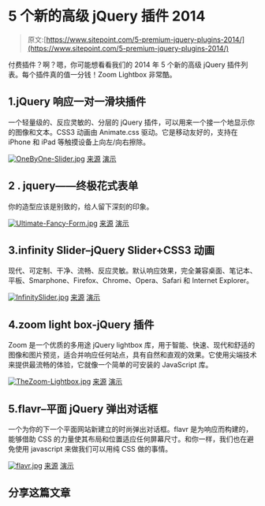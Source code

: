 # 5 个新的高级 jQuery 插件 2014

> 原文:[https://www.sitepoint.com/5-premium-jquery-plugins-2014/](https://www.sitepoint.com/5-premium-jquery-plugins-2014/)

付费插件？啊？嗯，你可能想看看我们的 2014 年 5 个新的高级 jQuery 插件列表。每个插件真的值一分钱！Zoom Lightbox 非常酷。

## 1.jQuery 响应一对一滑块插件

一个轻量级的、反应灵敏的、分层的 jQuery 插件，可以用来一个接一个地显示你的图像和文本。CSS3 动画由 Animate.css 驱动。它是移动友好的，支持在 iPhone 和 iPad 等触摸设备上向左/向右擦除。

[![OneByOne-Slider.jpg](../Images/37d04b5752d5c8063213f691bc42f312.png)](http://codecanyon.net/item/jquery-responsive-onebyone-slider-plugin/684613?ref=sdeering) 
[来源](http://codecanyon.net/item/jquery-responsive-onebyone-slider-plugin/684613?ref=sdeering) [演示](http://codecanyon.net/item/jquery-responsive-onebyone-slider-plugin/full_screen_preview/684613?ref=sdeering)

## 2 . jquery——终极花式表单

你的造型应该是别致的，给人留下深刻的印象。

[![Ultimate-Fancy-Form.jpg](../Images/71ddc8c6ff59708082b1dbf75740b6ea.png)](http://codecanyon.net/item/jquery-ultimate-fancy-form/7122433?ref=sdeering) 
[来源](http://codecanyon.net/item/jquery-ultimate-fancy-form/7122433?ref=sdeering) [演示](http://demonstration.easy-development.com/?product=7122433)

## 3.infinity Slider–jQuery Slider+CSS3 动画

现代、可定制、干净、流畅、反应灵敏。默认响应效果，完全兼容桌面、笔记本、平板、Smarphone、Firefox、Chrome、Opera、Safari 和 Internet Explorer。

[![InfinitySlider.jpg](../Images/8ea7c28d2455fb13d51ca79d0950582c.png)](http://codecanyon.net/item/infinityslider-jquery-slider-css3-animations/7103544?ref=sdeering) 
[来源](http://codecanyon.net/item/infinityslider-jquery-slider-css3-animations/7103544?ref=sdeering) [演示](http://codecanyon.net/item/infinityslider-jquery-slider-css3-animations/full_screen_preview/7103544)

## 4.zoom light box-jQuery 插件

Zoom 是一个优质的多用途 jQuery lightbox 库，用于智能、快速、现代和舒适的图像和图片预览，适合并响应任何站点，具有自然和直观的效果。它使用尖端技术来提供最流畅的体验，它就像一个简单的可安装的 JavaScript 库。

[![TheZoom-Lightbox.jpg](../Images/9a9f2d38902a5f3011376c1ce148028c.png)](http://codecanyon.net/item/thezoom-lightbox-jquery-plugin/6984235?ref=sdeering) 
[来源](http://codecanyon.net/item/thezoom-lightbox-jquery-plugin/6984235?ref=sdeering) [演示](http://codecanyon.net/item/thezoom-lightbox-jquery-plugin/full_screen_preview/6984235)

## 5.flavr–平面 jQuery 弹出对话框

一个为你的下一个平面网站新建立的时尚弹出对话框。flavr 是为响应而构建的，能够借助 CSS 的力量使其布局和位置适应任何屏幕尺寸。和你一样，我们也在避免使用 javascript 来做我们可以用纯 CSS 做的事情。

[![flavr.jpg](../Images/da580138d34b36781e4c8b2e2d748390.png)](http://codecanyon.net/item/flavr-flat-jquery-popup-dialog/7021021?ref=sdeering) 
[来源](http://codecanyon.net/item/flavr-flat-jquery-popup-dialog/7021021?ref=sdeering) [演示](http://codecanyon.net/item/flavr-flat-jquery-popup-dialog/full_screen_preview/7021021)

## 分享这篇文章